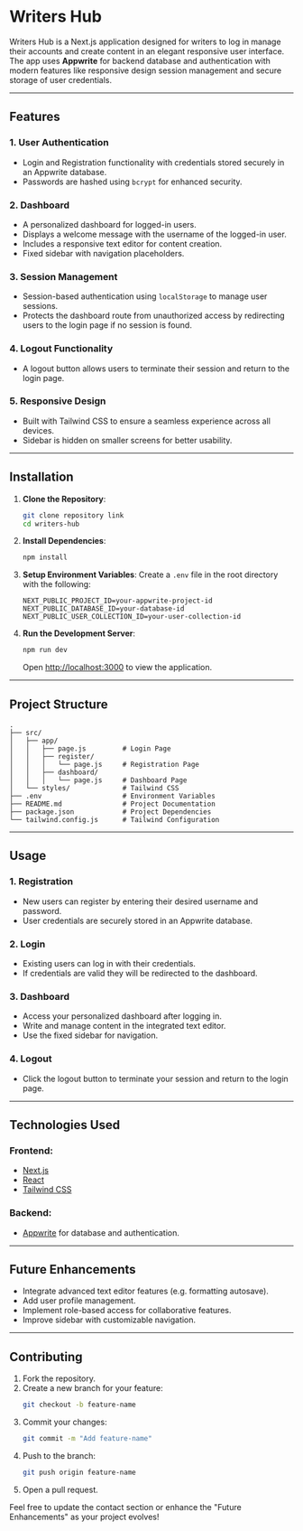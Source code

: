 # Writers Hub

Writers Hub is a Next.js application designed for writers to log in manage their accounts and create content in an elegant responsive user interface. The app uses **Appwrite** for backend database and authentication with modern features like responsive design session management and secure storage of user credentials.

---

## Features

### 1. **User Authentication**
- Login and Registration functionality with credentials stored securely in an Appwrite database.
- Passwords are hashed using `bcrypt` for enhanced security.

### 2. **Dashboard**
- A personalized dashboard for logged-in users.
- Displays a welcome message with the username of the logged-in user.
- Includes a responsive text editor for content creation.
- Fixed sidebar with navigation placeholders.

### 3. **Session Management**
- Session-based authentication using `localStorage` to manage user sessions.
- Protects the dashboard route from unauthorized access by redirecting users to the login page if no session is found.

### 4. **Logout Functionality**
- A logout button allows users to terminate their session and return to the login page.

### 5. **Responsive Design**
- Built with Tailwind CSS to ensure a seamless experience across all devices.
- Sidebar is hidden on smaller screens for better usability.

---

## Installation

1. **Clone the Repository**:
   ```bash
   git clone repository link
   cd writers-hub
   ```

2. **Install Dependencies**:
   ```bash
   npm install
   ```

3. **Setup Environment Variables**:
   Create a `.env` file in the root directory with the following:
   ```env
   NEXT_PUBLIC_PROJECT_ID=your-appwrite-project-id
   NEXT_PUBLIC_DATABASE_ID=your-database-id
   NEXT_PUBLIC_USER_COLLECTION_ID=your-user-collection-id
   ```

4. **Run the Development Server**:
   ```bash
   npm run dev
   ```
   Open [http://localhost:3000](http://localhost:3000) to view the application.

---

## Project Structure

```plaintext
.
├── src/
│   ├── app/
│   │   ├── page.js         # Login Page
│   │   ├── register/
│   │   │   └── page.js     # Registration Page
│   │   ├── dashboard/
│   │   │   └── page.js     # Dashboard Page
│   └── styles/             # Tailwind CSS
├── .env                    # Environment Variables
├── README.md               # Project Documentation
├── package.json            # Project Dependencies
└── tailwind.config.js      # Tailwind Configuration
```

---

## Usage

### 1. **Registration**
- New users can register by entering their desired username and password.
- User credentials are securely stored in an Appwrite database.

### 2. **Login**
- Existing users can log in with their credentials.
- If credentials are valid they will be redirected to the dashboard.

### 3. **Dashboard**
- Access your personalized dashboard after logging in.
- Write and manage content in the integrated text editor.
- Use the fixed sidebar for navigation.

### 4. **Logout**
- Click the logout button to terminate your session and return to the login page.

---

## Technologies Used

### Frontend:
- [Next.js](https://nextjs.org/)
- [React](https://reactjs.org/)
- [Tailwind CSS](https://tailwindcss.com/)

### Backend:
- [Appwrite](https://appwrite.io/) for database and authentication.

---

## Future Enhancements

- Integrate advanced text editor features (e.g. formatting autosave).
- Add user profile management.
- Implement role-based access for collaborative features.
- Improve sidebar with customizable navigation.

---

## Contributing

1. Fork the repository.
2. Create a new branch for your feature:
   ```bash
   git checkout -b feature-name
   ```
3. Commit your changes:
   ```bash
   git commit -m "Add feature-name"
   ```
4. Push to the branch:
   ```bash
   git push origin feature-name
   ```
5. Open a pull request.

Feel free to update the contact section or enhance the "Future Enhancements" as your project evolves!